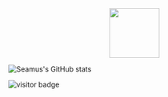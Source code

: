 <div id="header" align="center">
  <img src="https://media.giphy.com/media/JIX9t2j0ZTN9S/giphy.gif" width="100"/>
</div>

![Seamus's GitHub stats](https://github-readme-stats.vercel.app/api?username=seamusgould&show_icons=true)

![visitor badge](https://visitor-badge.glitch.me/badge?page_id=seamusgould.visitor-badge)
